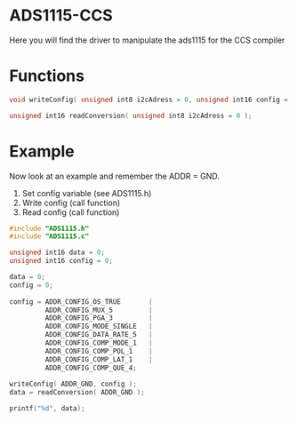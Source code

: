 # ADS1115-CCS
Here you will find the driver to manipulate the ads1115 for the CCS compiler

# Functions

```c
void writeConfig( unsigned int8 i2cAdress = 0, unsigned int16 config = 0 );

unsigned int16 readConversion( unsigned int8 i2cAdress = 0 );
```

# Example

Now look at an example and remember the ADDR = GND.

1. Set config variable (see ADS1115.h)
2. Write config (call function)
3. Read config (call function)

```c
#include "ADS1115.h"
#include "ADS1115.c"

unsigned int16 data = 0;
unsigned int16 config = 0;

data = 0;
config = 0;
         
config = ADDR_CONFIG_OS_TRUE       |
         ADDR_CONFIG_MUX_5         |
         ADDR_CONFIG_PGA_3         |
         ADDR_CONFIG_MODE_SINGLE   |
         ADDR_CONFIG_DATA_RATE_5   |
         ADDR_CONFIG_COMP_MODE_1   |
         ADDR_CONFIG_COMP_POL_1    |
         ADDR_CONFIG_COMP_LAT_1    |
         ADDR_CONFIG_COMP_QUE_4;
         
writeConfig( ADDR_GND, config );
data = readConversion( ADDR_GND );

printf("%d", data);
```
